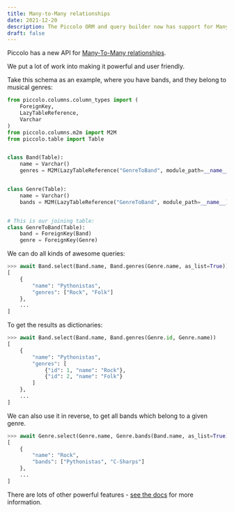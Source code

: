 ```yaml
---
title: Many-to-Many relationships
date: 2021-12-20
description: The Piccolo ORM and query builder now has support for Many-To-Many relationships.
draft: false
---
```


Piccolo has a new API for [Many-To-Many relationships](https://piccolo-orm.readthedocs.io/en/latest/piccolo/schema/m2m.html).

We put a lot of work into making it powerful and user friendly.

Take this schema as an example, where you have bands, and they belong to musical genres:

```python
from piccolo.columns.column_types import (
    ForeignKey,
    LazyTableReference,
    Varchar
)
from piccolo.columns.m2m import M2M
from piccolo.table import Table


class Band(Table):
    name = Varchar()
    genres = M2M(LazyTableReference("GenreToBand", module_path=__name__))


class Genre(Table):
    name = Varchar()
    bands = M2M(LazyTableReference("GenreToBand", module_path=__name__))


# This is our joining table:
class GenreToBand(Table):
    band = ForeignKey(Band)
    genre = ForeignKey(Genre)
```

We can do all kinds of awesome queries:

```python
>>> await Band.select(Band.name, Band.genres(Genre.name, as_list=True))
[
    {
        "name": "Pythonistas",
        "genres": ["Rock", "Folk"]
    },
    ...
]
```

To get the results as dictionaries:

```python
>>> await Band.select(Band.name, Band.genres(Genre.id, Genre.name))
[
    {
        "name": "Pythonistas",
        "genres": [
            {"id": 1, "name": "Rock"},
            {"id": 2, "name": "Folk"}
        ]
    },
    ...
]
```

We can also use it in reverse, to get all bands which belong to a given genre.

```python
>>> await Genre.select(Genre.name, Genre.bands(Band.name, as_list=True))
[
    {
        "name": "Rock",
        "bands": ["Pythonistas", "C-Sharps"]
    },
    ...
]
```

There are lots of other powerful features - [see the docs](https://piccolo-orm.readthedocs.io/en/latest/piccolo/schema/m2m.html) for more information.
